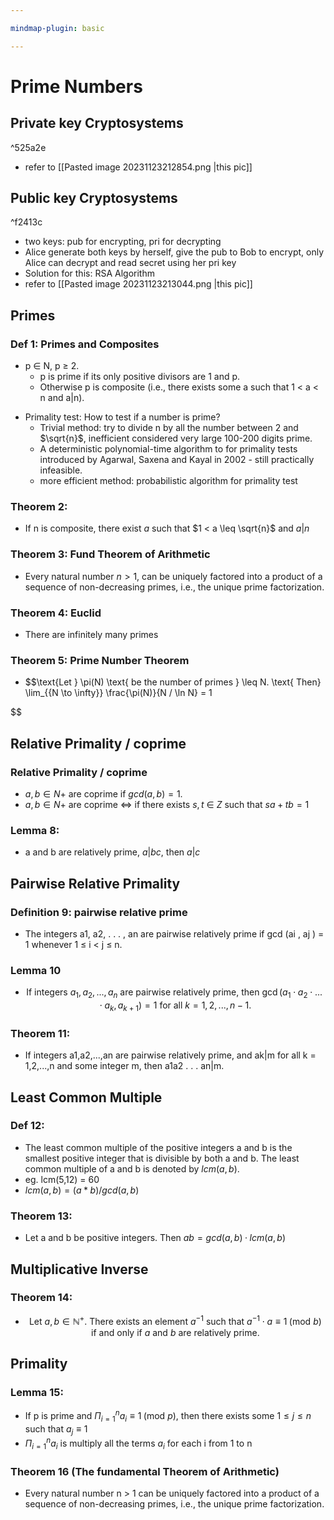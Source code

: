 ```yaml
---

mindmap-plugin: basic

---
```

# Prime Numbers

## Private key Cryptosystems

^525a2e
<!--ID: 1708098041976-->


- refer to [[Pasted image 20231123212854.png |this pic]]
## Public key Cryptosystems

^f2413c
<!--ID: 1708098041981-->


- two keys: pub for encrypting, pri for decrypting
- Alice generate both keys by herself, give the pub to Bob to encrypt, only Alice can decrypt and read secret using her pri key
- Solution for this: RSA Algorithm
- refer to [[Pasted image 20231123213044.png |this pic]]

## Primes
### Def 1: Primes and Composites
- p ∈ N, p ≥ 2. 
	- p is prime if its only positive divisors are 1 and p. 
	- Otherwise p is composite (i.e., there exists some a such that 1 < a < n and a|n).
<!--ID: 1708098041984-->


- Primality test: How to test if a number is prime?
	- Trivial method: try to divide n by all the number between 2 and $\sqrt{n}$, inefficient considered very large 100-200 digits prime.
	- A deterministic polynomial-time algorithm to for primality tests introduced by Agarwal, Saxena and Kayal in 2002 - still practically infeasible.
	- more efficient method: probabilistic algorithm for primality test

### Theorem 2:
- If n is composite, there exist $a$ such that $1 < a \leq \sqrt{n}$ and $a | n$
<!--ID: 1708099388771-->


### Theorem 3: Fund Theorem of Arithmetic
- Every natural number $n > 1$, can be uniquely factored into a product of a sequence of non-decreasing primes, i.e., the unique prime factorization.
<!--ID: 1708098041989-->


### Theorem 4: Euclid
- There are infinitely many primes
<!--ID: 1708098041993-->


### Theorem 5: Prime Number Theorem
- $$\text{Let } \pi(N) \text{ be the number of primes } \leq N. \text{ Then}
\lim_{{N \to \infty}} \frac{\pi(N)}{N / \ln N} = 1
<!--ID: 1708098041998-->


$$

## Relative Primality / coprime
### Relative Primality / coprime
- $a, b ∈ N+$ are coprime if $gcd(a, b) = 1$.
- $a, b ∈ N+$ are coprime <=> if there exists $s, t$ ∈ $Z$ such that $sa + tb = 1$
<!--ID: 1708098042003-->


### Lemma 8:
- a and b are relatively prime, $a | bc$, then $a | c$
<!--ID: 1708098042009-->


## Pairwise Relative Primality
### Definition 9: pairwise relative prime
- The integers a1, a2, . . . , an are pairwise relatively prime if gcd (ai , aj ) = 1 whenever 1 ≤ i < j ≤ n.
<!--ID: 1708098042013-->


### Lemma 10
- $$\text{If integers } a_1, a_2, ..., a_n \text{ are pairwise relatively prime, then } \gcd(a_1 \cdot a_2 \cdot ... \cdot a_k, a_{k+1}) = 1 \text{ for all } k = 1, 2, ..., n - 1.
$$
<!--ID: 1708098042017-->

### Theorem 11: 
- If integers a1,a2,...,an are pairwise relatively prime, and ak|m for all k = 1,2,...,n and some integer m, then a1a2 . . . an|m.
<!--ID: 1708098042021-->


## Least Common Multiple
### Def 12: 
- The least common multiple of the positive integers a and b is the smallest positive integer that is divisible by both a and b. The least common multiple of a and b is denoted by $lcm(a, b)$.
- eg. lcm(5,12) = 60
- $lcm(a, b) = (a * b) / gcd(a, b)$
<!--ID: 1708099388773-->


### Theorem 13: 
- Let a and b be positive integers. Then $ab = gcd(a, b) · lcm(a, b)$
<!--ID: 1708098042026-->


## Multiplicative Inverse
### Theorem 14:
- $$\text{Let } a, b \in \mathbb{N}^+. \text{ There exists an element } a^{-1} \text{ such that } a^{-1} \cdot a \equiv 1 \; (\text{mod } b) \text{ if and only if } a \text{ and } b \text{ are relatively prime.}
$$
<!--ID: 1708098042030-->

## Primality
### Lemma 15:
- If p is prime and $\Pi_{i=1}^{n} a_i \equiv 1 \; (\text{mod } p)$, then there exists some $1 \leq j \leq n$ such that $a_j \equiv 1$
- $\Pi_{i=1}^{n}a_i$ is multiply all the terms $a_i$ for each i from 1 to n
<!--ID: 1708098042036-->

### Theorem 16 (The fundamental Theorem of Arithmetic)
- Every natural number n > 1 can be uniquely factored into a product of a sequence of non-decreasing primes, i.e., the unique prime factorization.
<!--ID: 1708098042040-->

